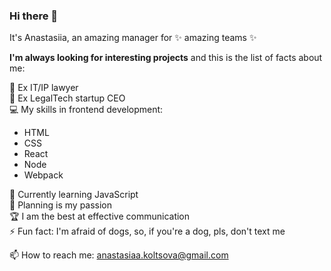 ### Hi there 👋


It's Anastasiia, an amazing manager for ✨ amazing teams ✨

**I'm always looking for interesting projects** and this is the list of facts about me:

📑 Ex IT/IP lawyer  
💅 Ex LegalTech startup CEO  
💻 My skills in frontend development:
- HTML  
- CSS
- React  
- Node  
- Webpack

🌱 Currently learning JavaScript  
🚀 Planning is my passion  
🏆 I am the best at effective communication  
⚡ Fun fact: I'm afraid of dogs, so, if you're a dog, pls, don't text me

📫 How to reach me: anastasiaa.koltsova@gmail.com
